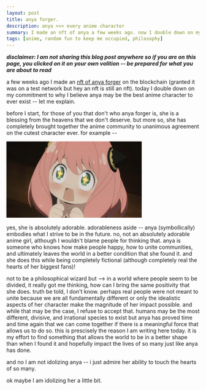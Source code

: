 ```yaml
---
layout: post
title: anya forger.
description: anya >>> every anime character
summary: I made an nft of anya a few weeks ago. now I double down on my commitment to why she is the best anime character ever
tags: [anime, random fun to keep me occupied, philosophy]
---
```


_**disclaimer: I am not sharing this blog post anywhere so if you are on this page, you clicked on it on your own volition -- be prepared for what you are about to read**_

a few weeks ago I made an [nft of anya forger](https://twitter.com/samratdotjs/status/1513709396752175104) on the blockchain (granted it was on a test network but hey an nft is still an nft). today I double down on my commitment to why I believe anya may be the best anime character to ever exist -- let me explain.

before I start, for those of you that don't who anya forger is, she is a blessing from the heavens that we don't deserve. but more so, she has completely brought together the anime community to unanimous agreement on the cutest character ever. for example --

<img src="/anya.jpg" width="70%"  />

yes, she is absolutely adorable. adorableness aside -- anya (symbollically) embodies what I strive to be in the future. no, not an absolutely adorable anime girl, although I wouldn't blame people for thinking that. anya is someone who knows how make people happy, how to unite communities, and ultimately leaves the world in a better condition that she found it. and she does this while being completely fictional (although completely real the hearts of her biggest fans)!

not to be a philosophical wizard but --> in a world where people seem to be divided, it really got me thinking, how can I bring the same positivity that she does. truth be told, I don't know. perhaps real people were not meant to unite because we are all fundamentally different or only the idealistic aspects of her character make the magnitude of her impact possible. and while that may be the case, I refuse to accept that. humans may be the most different, divisive, and irrational species to exist but anya has proved time and time again that we can come together if there is a meaningful force that allows us to do so. this is prescisely the reason I am writing here today. it is my effort to find something that allows the world to be in a better shape than when I found it and hopefully impact the lives of so many just like anya has done.

and no I am not idolizing anya -- i just admire her ability to touch the hearts of so many.

ok maybe I am idolizing her a little bit.
